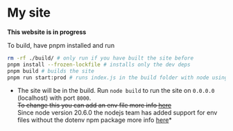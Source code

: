 # My site

**This website is in progress**

To build, have pnpm installed and run

```sh
rm -rf ./build/ # only run if you have built the site before
pnpm install --frozen-lockfile # installs only the dev deps
pnpm build # builds the site
pnpm run start:prod # runs index.js in the build folder with node using the template.env file for environment variables 
```

* The site will be in the build. Run `node build` to run the site on `0.0.0.0` (localhost) with port `8000`.\
~~To change this you can add an env file more info [here](https://kit.svelte.dev/docs/adapter-node)~~\
Since node version 20.6.0 the nodejs team has added support for env files without the dotenv npm package more info [here](https://nodejs.org/en/blog/release/v20.6.0)*
